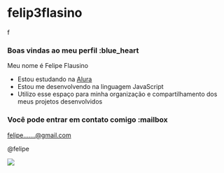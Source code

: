 # felip3flasino
f
### Boas vindas ao meu perfil :blue_heart

Meu nome é Felipe Flausino

- Estou estudando na [Alura](https://www.alura.com.br)
- Estou me desenvolvendo na linguagem JavaScript
- Utilizo esse espaço para minha organização e compartilhamento dos meus projetos desenvolvidos

### Você pode entrar em contato comigo :mailbox

felipe.......@gmail.com

@felipe

![](https://media.tenor.com/xo_VcKlhZiYAAAAM/vinijr.gif)


